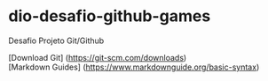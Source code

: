 # <h1>dio-desafio-github-games</h1>
Desafio Projeto Git/Github


[Download Git] (https://git-scm.com/downloads) <br>
[Markdown Guides] (https://www.markdownguide.org/basic-syntax)
